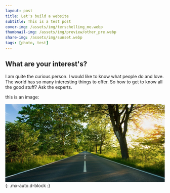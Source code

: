 ```yaml
---
layout: post
title: Let's build a website
subtitle: This is a test post
cover-img: /assets/img/terschelling_me.webp
thumbnail-img: /assets/img/preview/other_pre.webp
share-img: /assets/img/sunset.webp
tags: [photo, test]
---
```


## What are your interest's?

I am quite the curious person.
I would like to know what people do and love.
The world has so many interesting things to offer.
So how to get to know all the good stuff?
Ask the experts.

this is an image:

![Crepe](/assets/img/path.webp){: .mx-auto.d-block :}
